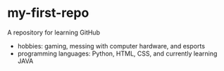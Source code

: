 # my-first-repo
A repository for learning GitHub
- hobbies: gaming, messing with computer hardware, and esports
- programming languages: Python, HTML, CSS, and currently learning JAVA
